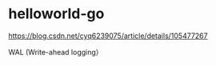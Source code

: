 # helloworld-go

https://blog.csdn.net/cyq6239075/article/details/105477267

WAL (Write-ahead logging）